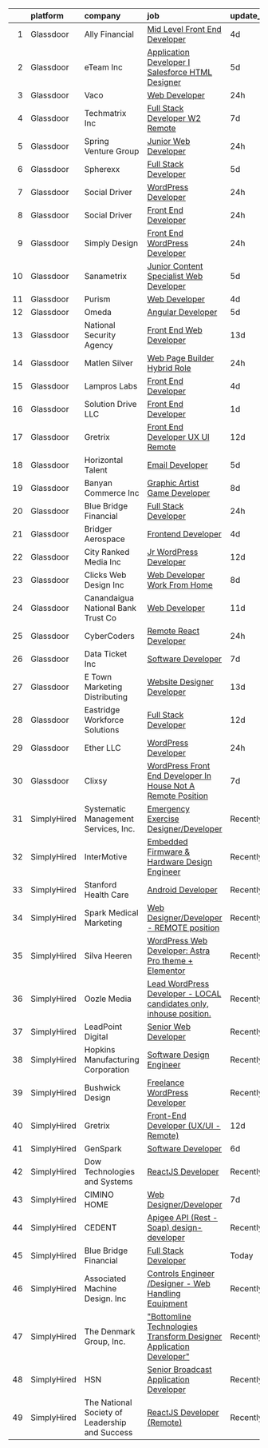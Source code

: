 

|    | platform    | company                                        | job                                                                                                                                                                                                                                                                                                                                                                                                                                                                                                                                                                                                                                                                                                                                                                                                                                                                                                                                                                                                                                                                                                                                                                                                                                                                                                                                                                                                           | update_time   | location             |
|---:|:------------|:-----------------------------------------------|:--------------------------------------------------------------------------------------------------------------------------------------------------------------------------------------------------------------------------------------------------------------------------------------------------------------------------------------------------------------------------------------------------------------------------------------------------------------------------------------------------------------------------------------------------------------------------------------------------------------------------------------------------------------------------------------------------------------------------------------------------------------------------------------------------------------------------------------------------------------------------------------------------------------------------------------------------------------------------------------------------------------------------------------------------------------------------------------------------------------------------------------------------------------------------------------------------------------------------------------------------------------------------------------------------------------------------------------------------------------------------------------------------------------|:--------------|:---------------------|
|  1 | Glassdoor   | Ally Financial                                 | [Mid Level Front End Developer](https://www.glassdoor.com/partner/jobListing.htm?pos=117&ao=1110586&s=58&guid=00000181d24ae88d9e65890d2483f6d6&src=GD_JOB_AD&t=SR&vt=w&cs=1_18fc1bab&cb=1657090534542&jobListingId=1007978051288&cpc=F4EED0218A761C36&jrtk=3-0-1g794lqnvjfmh801-1g794lqobh7hs800-3046dc24d1fbc4cb--6NYlbfkN0DJ5QQ_XkAtnGD7OtNJBPWnMWX0-0yeBIg3SyIy7sPtwbzsSHHn3ObDFBkKUa5OGl-L7zKVTu8RSmfBxxkllQSpR4cUruzNuV-Z_PtM6F972GXdOosDJhAXxpWylZlAfV6rZaBi5L42h0Rct2ygUraQNf5589BgJRxTsRZL-9v_u-cMbbSmDwT6FCcFw-R5OM5Q8fI5H17HLoC2FEyjMqxh5TfSr5thNRhLwEXdBRRRBeTD3sIIsn_tTH9icAzYKLF91d3HizRIXdC4GOkdcyaUwR__pIklRK6ugAtiMlf01HrX8kQ4Q6wa1N5HbyEOlV6uZdogNlBYEdBxBDwr3q8AX7y0vpCWv8Fg11n00FWn129hnnYESsrJouQX2yIVvt88KN7bpPrO_iGOD4GAaTepi8ZIUYLiSar-JgdJI9KRlVVOBVoBM6KZofa2gLcRwiZg6R-toh5ZBm7O-tjmoUTEsuaLUW-dyz9SmMKsqwtf0BIMV_KPm9df4oIxzW_I_OQ%3D)                                                                                                                                                                                                                                                                                                                                                                                                                                                                                                                                             | 4d            | Charlotte, NC        |
|  2 | Glassdoor   | eTeam Inc                                      | [Application Developer I   Salesforce HTML Designer](https://www.glassdoor.com/partner/jobListing.htm?pos=120&ao=1110586&s=58&guid=00000181d24ae88d9e65890d2483f6d6&src=GD_JOB_AD&t=SR&vt=w&ea=1&cs=1_1562ae95&cb=1657090534542&jobListingId=1007974017712&cpc=AC285F3A3ECA6BB0&jrtk=3-0-1g794lqnvjfmh801-1g794lqobh7hs800-0ac519cd029dc8ae--6NYlbfkN0Dtmpfj98iB4C0jJJOWen3Era3IQfJzNZ4PFwBIKpo80E20bU78zJ3qEgsYTK5DSPxObuR75dz-WJmVnb9WruYixw7P13NTYnm-odRDmD-W5TCBgULLuqJiXymZTKGamhamsasMwHGNEWiBu3RzH-lgmjkfMQw_3ifhxbUi9fnjnsgXQvLDGHySnj5wOOCW1TwPT-RigySA8S0813Gkoq1CV2cn_NSIRr5HgFKC8NICXm4zJD0QTBcckx-4LlP4ae6uZHVIg86KQx4pFbrOwP37tOMRFMFoHRdqNIK4v28_jt9r_OUXwAfk8oglGra_2bmq3TSz3KItNxPilM3Ivfn_1DsOWQy0-LeBK_ihfeMI91p0SpAmyi-6iqlTqD-kXIuOyrH5L756Jc89j5px6nhof4ztiD1RB-sMXMDEBccD0nTsSZ6ZRLfBdlp0JrHN8cNUWt-bPoN20RTg1G1xMUADOiCrQ0VtTSaCTSubocPW5U-MpB4JIM4_Vezw63uz2Eh9mPT4gQWwR77fNjFg2EbyV-c4OoQaGqM%3D)                                                                                                                                                                                                                                                                                                                                                                                                                                                                                   | 5d            | Remote               |
|  3 | Glassdoor   | Vaco                                           | [Web Developer](https://www.glassdoor.com/partner/jobListing.htm?pos=119&ao=1110586&s=58&guid=00000181d24ae88d9e65890d2483f6d6&src=GD_JOB_AD&t=SR&vt=w&ea=1&cs=1_8967a345&cb=1657090534542&jobListingId=1007985064176&cpc=654405A9B1E0A9F5&jrtk=3-0-1g794lqnvjfmh801-1g794lqobh7hs800-a818e4feb25bc674--6NYlbfkN0D_sybMACCpf9B-677oK5j6rPldVB6BlrVvFjO_o-GJZbzuF-qh4PxErFUqfUsv_6vKV3Y3eIuD-ANNPUCQqAcwyEnD-dg55Sle6CfkWSTVwe5521gXdDx_zW_REZ-NgDVHpjM7TU7gqadoKS2-a802TA4IBpDuCacCKk9z94Q3MyWGxx5WmO73pTt1ujpu1RmmRH5x-s3XcMVL8Rg14_hTnCfaaeY6gCUxXjWDnFscxP8KGhlvE2Q7Je3q96JZ5p0kG7DQTazutKSXgCd_ZMQP2hOoULco-Qivo0WWbR0h4luTPDlLJX74i5eFc-8ZcWssEPpTJ852jFNuYsI0tynxN-fN-qaN9RqSKf36eiziUZCjGuOp8m0eR1BNpLpepGN1ArprnKaHP6Pr3YQ0OaaIjFue1xSSdaaMjNGByWL54j6elEsHF-aFJYzarjCghbOUlsKAqwE9Ifv-cEJyj5S3rqOeCj8lUgKqyT1dr--ZXQc19-PmKsq_xk-y8ckk3YqCwLZHluuC4Q1kMyXyGvjqI1RrPIgiacXdspL96QA2Bg%3D%3D)                                                                                                                                                                                                                                                                                                                                                                                                                                                                                                          | 24h           | Remote               |
|  4 | Glassdoor   | Techmatrix Inc                                 | [Full Stack Developer  W2  Remote](https://www.glassdoor.com/partner/jobListing.htm?pos=116&ao=1110586&s=58&guid=00000181d24ae88d9e65890d2483f6d6&src=GD_JOB_AD&t=SR&vt=w&ea=1&cs=1_b5c05953&cb=1657090534542&jobListingId=1007968138180&cpc=47CFDC01B3F81FAC&jrtk=3-0-1g794lqnvjfmh801-1g794lqobh7hs800-55735f9ed1d2fe9c--6NYlbfkN0CGFPBiV6BPU3R9Q4bvSgVn3-vD6sh5AeOCgyZgwpVxzqd6xWhPFLYbPwV8xd92GTqLDm5yuuHHPXFgQfkMcFRiFS4sFeWJR5DQi4sc2Nnng4BxgiCDc4xD9K5pcjUMv6MNkuKKVW1p3lD5B1yD9ItdtIrIiL4y8J16VvhQIJ735HUDiOvHiF1HBncoli7Vz8fbnO615FfQFurbZbpiwyd_Pk0Nr15K9k14aHTVYSFlUGj80gLnKLE7uFGPGwqiU76bIAJDnuhZLTpx3-uh0C4jP20yzyR0EgH1ekW_gnje0mpBjBYjfbe4HHvojegfMDbktRm1CFCErh2v0QHhaQRm3b76vSJgcB9Q0Gazap0QPQk30JVZ-yU-kuM8ZESq9Osva3gTR61eFcc7goewb7sGr2o0VOSflHJ8hs3-QVj0lZTabeYsNjFW4zseapIfiJdBF-VD8AkqR6VD_YnH793ru6CHdalTyUIV9fQ8eXzWVd2CH8g3MkYO2ooZb-Ks5Aq7Z_zA1AZIBA%3D%3D)                                                                                                                                                                                                                                                                                                                                                                                                                                                                                                                       | 7d            | Newark, CA           |
|  5 | Glassdoor   | Spring Venture Group                           | [Junior Web Developer](https://www.glassdoor.com/partner/jobListing.htm?pos=109&ao=1110586&s=58&guid=00000181d24ae88d9e65890d2483f6d6&src=GD_JOB_AD&t=SR&vt=w&ea=1&cs=1_45c97ba2&cb=1657090534541&jobListingId=1007985268690&cpc=8795CF9063CD573D&jrtk=3-0-1g794lqnvjfmh801-1g794lqobh7hs800-9a4c40f2bd76b41d--6NYlbfkN0AUV8ckJCZpihDIp9yWL2Ht6_QwQ25bEr4ZP34XnC9KfX8kSgy31A9Cp8T8gUsBqtPVM1xvkDojzQjfd9UW1i8ppIw6oH2EePhe9t9C72VZZla92QAENyMRH4oHcSBRbDhc-0Ak4P0IbUpWRgyFRqDw7w_3AoDdXgZaNPG1GkN09NHmrt7Br0izfegB5VaKwaBoYwyjt5ivA9VB_m_VXraAAmGy5c2nPKIQNXjMaO-ZJh3I12leSWJSEb9jRJQJ9K8UEavViSLdX_rRw8cJ63MmTgn7Z6CMsdJDXM7H-0OV-QjH3bZGQcM5kmSwlnsTPFcApabsT9VreeWROEaOCP5LfgKobeVQJcrBeLSc9Ac-4XS7d13Mq4s_XXUVwMLzlK1MyyRm_0vxW7EOzoycM8OeGzUUmvoYqgpN1I-6UohhYhq9r4DkHey6TbLZV6WYVROIDok_PGLYz0lZ91Ndy1adCb16CdoH8uepyWkMsmi3Pb1vVh8NRkXl)                                                                                                                                                                                                                                                                                                                                                                                                                                                                                                                                                               | 24h           | Remote               |
|  6 | Glassdoor   | Spherexx                                       | [Full Stack Developer](https://www.glassdoor.com/partner/jobListing.htm?pos=110&ao=1110586&s=58&guid=00000181d24ae88d9e65890d2483f6d6&src=GD_JOB_AD&t=SR&vt=w&ea=1&cs=1_47be4687&cb=1657090534541&jobListingId=1007975509026&cpc=8AC01DCC8FF2DC38&jrtk=3-0-1g794lqnvjfmh801-1g794lqobh7hs800-1018924742f45a31--6NYlbfkN0Ar-b2sXLjCP4QY-szYbWhNBx72unLQTg-omuslU3R7RiSpzM09c9Orffht-Gj-hnHQrKUBwEK1IIuyHjQu1dCesvtEB5sUbOXbKW2p4-xiQCf3HbjjGxeviOaDdeE4X25zF-9CysvzoH2AH20jvdcW0Pyo5XyzrTInRJt9IDoe_A2gajnFuc2ifl_X7uZiT8KIzTqpSnemAd1jHCri58b6heamFd8z_pJqGrM31CUe1PAPx1gIo6npJQ0qDOJnFg6XxCYpuR95DS4NBat_qFdOqMF5rLOootlAhUBZpdLYGuxSzt14EH3sEHTTx0w4kuir7ofUlMYWXfpQGjlyp0bqJIFG9R5b3lNpriEDGjNGEdGgwUeDD1emEDL5HvzuAnD5L5P80dv_3yQmUVKsRKRwjrjHd9XBmrjbcm8BlhhrHv6c1fsGqyilp6-lEYgB9pcF8gyMklKWW--U4tdDGfEIxdeAZCICXnDFi3Se8PgpJ2a9_3GkKLKNOOxM2E5fzAhjIwqfds_FRyGEb7d2oXz1zI0FRHZNOJuuW9YBtXwJgyw0SivRCzZQH1CrcLS7ObQSYyTURisM4o3ZHfbFONOcYEqdsTY13yy_a7dtvPuZOedLFddV9d0ZAZJVfcY2a7RPMcleI_ju9o-tvTIr4fEUQ3PEV10bZl9HRj73bUx20qyJU8Kc0nTqwki1wogBGRW-SaFfA_ywVReRSEgxy5kukP9swA3IVitOz7QJ8jDvf8yihPOOpRji5_qTygLycUA%3D)                                                                                                                                                                                                                                                                                 | 5d            | Tulsa, OK            |
|  7 | Glassdoor   | Social Driver                                  | [WordPress Developer](https://www.glassdoor.com/partner/jobListing.htm?pos=127&ao=1136043&s=58&guid=00000181d24ae88d9e65890d2483f6d6&src=GD_JOB_AD&t=SR&vt=w&ea=1&cs=1_73c8560f&cb=1657090534543&jobListingId=1007986179728&jrtk=3-0-1g794lqnvjfmh801-1g794lqobh7hs800-1000ab6a8328cc27-)                                                                                                                                                                                                                                                                                                                                                                                                                                                                                                                                                                                                                                                                                                                                                                                                                                                                                                                                                                                                                                                                                                                     | 24h           | Chicago, IL          |
|  8 | Glassdoor   | Social Driver                                  | [Front End Developer](https://www.glassdoor.com/partner/jobListing.htm?pos=126&ao=1136043&s=58&guid=00000181d24ae88d9e65890d2483f6d6&src=GD_JOB_AD&t=SR&vt=w&ea=1&cs=1_ac1b5c20&cb=1657090534543&jobListingId=1007986179702&jrtk=3-0-1g794lqnvjfmh801-1g794lqobh7hs800-aef14023c3e69c6c-)                                                                                                                                                                                                                                                                                                                                                                                                                                                                                                                                                                                                                                                                                                                                                                                                                                                                                                                                                                                                                                                                                                                     | 24h           | Washington, DC       |
|  9 | Glassdoor   | Simply Design                                  | [Front End WordPress Developer](https://www.glassdoor.com/partner/jobListing.htm?pos=106&ao=1110586&s=58&guid=00000181d24ae88d9e65890d2483f6d6&src=GD_JOB_AD&t=SR&vt=w&ea=1&cs=1_016729d0&cb=1657090534541&jobListingId=1007984773615&cpc=F2E91DB1AE7076E1&jrtk=3-0-1g794lqnvjfmh801-1g794lqobh7hs800-c07b976acfccacdb--6NYlbfkN0C-Mup-Gubq0jiV8rKLAodhj2wRVhJ3GFEu-exgwciS1W83Ampt6HK_vmdV8OLhbhMpsj6RgZsDhibRDm0lRk8906ygfbURNYGclrPpRoALZh7MWhrf5uZNLX9txiFQuTCmDg65lY6eGYaMDe0k57MtR90LOGAQPDYicSxb6W33_IVTv-Xdyyq0P9hfDdmsBrOe-hkS10eIeZiN6QW7iJkLFdQofZGWUzlJjDBsoq6tgtNSsa2-SVCHJ6Bd39AVctPUyuUlbCzyf3XU9Xt_ufX7CeoleaRHt9pDi7p1pJYVNojvgq6pGU7lM-XwffYk8OQEAzB93WO0k39HY33Nt8xyTv1VxEE_r7t__yvt8TfxUls_xOpZs6DahaavXw4BhB4lPL1LULSqvINqFXknJBXaP75uOGS2oN-Cn7xpGobHERgKKWF92o49BqRu7pVKsXWC32sHpm976At6aVLmKl39JRETGLe05CdAfpZr6a0rCLdKDn9uq-Qw-NYKty9ajWAPuyulQaf_nw%3D%3D)                                                                                                                                                                                                                                                                                                                                                                                                                                                                                                                          | 24h           | Los Lunas, NM        |
| 10 | Glassdoor   | Sanametrix                                     | [Junior Content Specialist Web Developer](https://www.glassdoor.com/partner/jobListing.htm?pos=111&ao=1110586&s=58&guid=00000181d24ae88d9e65890d2483f6d6&src=GD_JOB_AD&t=SR&vt=w&ea=1&cs=1_0b144e6e&cb=1657090534541&jobListingId=1007973297537&cpc=32EE424DE2B657EB&jrtk=3-0-1g794lqnvjfmh801-1g794lqobh7hs800-feec02afaefe8624--6NYlbfkN0CyQKdz8_lqdlgY-c-amsQST66Z8QjChsyYA8vzcGklWI54h1yaGRml5nZ8zCgFfjIOgXqhSjZJh-skiC2lxW7_58zFCYC9iOM41XfcBEeYvAm8MLwOfNCGc_AfJgoz_-CfSctcH7JyVepqvnLvBLKN7lNiOXCdOssTUdVoJKo22ca9fUqE-emWbrCvLmsIfInCd7EsaGGvkbgJTrwzCqZQoeKHQz-b0Bm0dSBYZd0XFdbJ1f6pBQzVauDwQAZ1degY8JauI5KzThzzmuiCaqmi_ad0K2LkAu4FgbZ4IyMxsp6yEI7HOzKK-l6wt6ciYfszYLmmoJwu28Fz6H31ZlHqFyYszqCSdrHXk5qrRz_tNFSxMjxlE-ft5fM4tmEQGv5tZZHOLsJ20PY3i4SFvKSd9teoFMmbqSK25bMD1l2JxbRFZ9qJ0ERnH4w-iwKDF2qjN4S_9h9m1ej3206Bz-plF6OTTTRn3Fp0T9xs1DKo3noG7hNyCGRksaA0cbMgJ42pcmD8pBAcUc6zkz9i0t3l3K58Y30U2Ig%3D)                                                                                                                                                                                                                                                                                                                                                                                                                                                                                              | 5d            | Remote               |
| 11 | Glassdoor   | Purism                                         | [Web Developer](https://www.glassdoor.com/partner/jobListing.htm?pos=124&ao=1136043&s=58&guid=00000181d24ae88d9e65890d2483f6d6&src=GD_JOB_AD&t=SR&vt=w&cs=1_36fb5a3f&cb=1657090534542&jobListingId=1007976678459&jrtk=3-0-1g794lqnvjfmh801-1g794lqobh7hs800-daa9d85883253a33-)                                                                                                                                                                                                                                                                                                                                                                                                                                                                                                                                                                                                                                                                                                                                                                                                                                                                                                                                                                                                                                                                                                                                | 4d            | Remote               |
| 12 | Glassdoor   | Omeda                                          | [Angular Developer](https://www.glassdoor.com/partner/jobListing.htm?pos=113&ao=1110586&s=58&guid=00000181d24ae88d9e65890d2483f6d6&src=GD_JOB_AD&t=SR&vt=w&ea=1&cs=1_6c9f3a59&cb=1657090534541&jobListingId=1007973231757&cpc=6BF42D0955AE9A34&jrtk=3-0-1g794lqnvjfmh801-1g794lqobh7hs800-e9868a580109fe26--6NYlbfkN0CsSu19yiEZraDAVLpPmfaiHc06RDwDBRCfsbordlvENtv-ICMqjs5m6ToS7gA9BgH-2chreiHzFiBn5j8j3cqLNp9sdR5RQ2V9-qcqrTi9_WyBmcIcwEIdfxPB7lLCrVMtswULjh1NciEK_dRZLOrsdTsKtdPWe3Tab8qyGVxUI0Z-rdY6823xAmP3qTgNXBydpQPF57c4lTEtbkDkl7rmX3j2aax-TRllNZeHxiPoq0LG-9izyPYfQo_1iwGCVE1s8qodxalcReYoAul8d9V4TM97_1ExJo_N-ShgGIe72TV7FSi5xXmwOqhcJwF_lUT3lRF_PsKpt-i_vJWP1iMAklVuQP0AjFUtbUPibVbWjte-n40wdpBtI-YQxQfS0YzHSJDZKg3yEvMb1Oa9_-BLD9bpMRbnB6pz3iR4snfs1PcKRRCpZrn1eeZkAqSmOutiMA1U0oy2WxxCqt7PAPZtDeonGIL2FkXuqS8SWvnVCl1sUAiE9V0Y)                                                                                                                                                                                                                                                                                                                                                                                                                                                                                                                                                                  | 5d            | Remote               |
| 13 | Glassdoor   | National Security Agency                       | [Front End Web Developer](https://www.glassdoor.com/partner/jobListing.htm?pos=112&ao=1110586&s=58&guid=00000181d24ae88d9e65890d2483f6d6&src=GD_JOB_AD&t=SR&vt=w&cs=1_194dd3bf&cb=1657090534541&jobListingId=1007957279298&cpc=C19BE7EA145E205E&jrtk=3-0-1g794lqnvjfmh801-1g794lqobh7hs800-7043e58df719583b--6NYlbfkN0AC5S5KfpcrE62cRuYLg6qW_HWiPjKHP06qk-AGfbwYtGlr3wcSMURH9oqKq1q2FCfY-DrG8Aq1mWNcuIgXlub4Gzg7YdF0VQylb8Djye0uQJEe6MR1DUIybqRonvXJC4HR2ZuZ1_Xqm01-MXkHzJlQ_YRjbuVLHkd51UrRYPjoNGApJEUlAuRASsfa6FgsgoTRAC7iIWvnxT1v8AkibO1a30AdsR_m7aJauD0AfPAQ_1S-a57-0xgTuVkpnteDOslBlFUphm9Ox-P2C2JhyPpQVLPGRtk-2cT79hwvN-OPXG32DcOY5jMG8SZAa7fS87L5Sm1sO-cy3pOEE1Rumt8gDnmkRMJ5MhBxMPSKg2mBVcyupYrzHC30-Ix7VOJKr7Q1NJZCWPMPw2UC6P_3FVyMStWDc64rbHKsVJiMjwS_TX2Z9eTpFUJSEHfVNVOJjB4OidtdQ1mS59DnTbdpiIYKmC3R_ZHeQAXQdD4iex4gpA%3D%3D)                                                                                                                                                                                                                                                                                                                                                                                                                                                                                                                                                                     | 13d           | Fort Meade, MD       |
| 14 | Glassdoor   | Matlen Silver                                  | [Web Page Builder  Hybrid Role ](https://www.glassdoor.com/partner/jobListing.htm?pos=122&ao=1110586&s=58&guid=00000181d24ae88d9e65890d2483f6d6&src=GD_JOB_AD&t=SR&vt=w&ea=1&cs=1_1d0f346a&cb=1657090534542&jobListingId=1007986449511&cpc=FD1C1DA32C38CFA7&jrtk=3-0-1g794lqnvjfmh801-1g794lqobh7hs800-991527a79d8c19f8--6NYlbfkN0ADTliTSg4K3aDxe8vkHVVj5ml6bx8ND6Ab8oliGx3AtQak9O875La2bFZ7Jqdg5u3vIrAWyZhsUp978sE40fYHXq6sRYknk8Vrd1OWmg4lgaauHlhhunQbxonKx8LN6dcdGhwYMOpqX-fE9eseh5LU_GrZQ01QmWdZw42G9o3K080KaVkLPCwibHvKf0-RHm46CzWRKCzbYQTBAz-o2U_6eYe4_zfJMLrTafbce_40re-HZL820nRlPLecS9PUAC1S5cop6-CmWX4Z2LPoa6_3wJsga5FkWCMeQ7cqqsfkNSQHPi1JJFVEujD-z-hW-NCMbXZMU4QLbtesYRQ56-fhydVCxXHSiQgZDu9Qx6wIPKfnSHTSvzre3IZVmUcQdEW-GJBavnT6Rl8eAUBhC_D6s9C2vhmTZz-TliKtaVxorWXbK11tKmM2vHM8mUYVjgsYxTScpcH2YQTrax9wpbaqPO4__BpPrftG0ONn4xs4xA%3D%3D)                                                                                                                                                                                                                                                                                                                                                                                                                                                                                                                                                         | 24h           | Alpharetta, GA       |
| 15 | Glassdoor   | Lampros Labs                                   | [Front End Developer](https://www.glassdoor.com/partner/jobListing.htm?pos=125&ao=1136043&s=58&guid=00000181d24ae88d9e65890d2483f6d6&src=GD_JOB_AD&t=SR&vt=w&ea=1&cs=1_42eb4cb5&cb=1657090534542&jobListingId=1007976932278&jrtk=3-0-1g794lqnvjfmh801-1g794lqobh7hs800-191576a23392e9fc-)                                                                                                                                                                                                                                                                                                                                                                                                                                                                                                                                                                                                                                                                                                                                                                                                                                                                                                                                                                                                                                                                                                                     | 4d            | Remote               |
| 16 | Glassdoor   | Solution Drive LLC                             | [Front End Developer](https://www.glassdoor.com/partner/jobListing.htm?pos=118&ao=1110586&s=58&guid=00000181d24ae88d9e65890d2483f6d6&src=GD_JOB_AD&t=SR&vt=w&ea=1&cs=1_31c13e59&cb=1657090534542&jobListingId=1007983722392&cpc=32EE424DE2B657EB&jrtk=3-0-1g794lqnvjfmh801-1g794lqobh7hs800-99c361667b377166--6NYlbfkN0DKiiEsOa79CLIbptWbgBVJ69MZcg91Wje_bfKnQpMX0jlbV6r4n1tVrFy0EvCa3aSSORzOnUlWlzM_Bq_KW1IeIekTOW-4GayiB_FYay6wc0mTBtH4ArjWEP6KuKThG0GyRUtSxj5MvRVViTW9nVjNkDud0SCsnfWnIcPveNp4ZyTIm3EwZKtC3X8Efwe8IT6FJmUnx0kAvvSDyaK1_KIAZplKzgrwFGQ1wGnzSuDraciKlkBGElhOd0NcbvUgs6C2R5_WyNiOclYByqN3LSM-rKYLeSvbS6Lj_aZPMO-MxpNeZvULHiMcsHIOfqxApSxlb8fa90AYu4E7PNQ6saxIyQGO4VK8Mj0eIgOEw0Vt7xcjTk_AMSbRnzSaP7Q5Z5nSXA3JPkIo1Nzhpg_t9kCCuGGkSrSzblQw3HmOk4VnTXyJykeDmVUiY_IoZdwd9aNeJg-xXq34CTc3g6lc6gy_P_12HXn4rAAy5PuCY1WnbztqhIn4wwbNxhkdZzRjGRI%3D)                                                                                                                                                                                                                                                                                                                                                                                                                                                                                                                                                  | 1d            | Remote               |
| 17 | Glassdoor   | Gretrix                                        | [Front End Developer  UX UI   Remote ](https://www.glassdoor.com/partner/jobListing.htm?pos=130&ao=1136043&s=58&guid=00000181d24ae88d9e65890d2483f6d6&src=GD_JOB_AD&t=SR&vt=w&ea=1&cs=1_dd1699df&cb=1657090534543&jobListingId=1007960324853&jrtk=3-0-1g794lqnvjfmh801-1g794lqobh7hs800-78c18ce8e2e31c6f-)                                                                                                                                                                                                                                                                                                                                                                                                                                                                                                                                                                                                                                                                                                                                                                                                                                                                                                                                                                                                                                                                                                    | 12d           | Remote               |
| 18 | Glassdoor   | Horizontal Talent                              | [Email Developer](https://www.glassdoor.com/partner/jobListing.htm?pos=108&ao=1110586&s=58&guid=00000181d24ae88d9e65890d2483f6d6&src=GD_JOB_AD&t=SR&vt=w&cs=1_2fbf8b09&cb=1657090534541&jobListingId=1007972439446&cpc=70D6958B2CFB98E6&jrtk=3-0-1g794lqnvjfmh801-1g794lqobh7hs800-8bcd3a433f5275e3--6NYlbfkN0DVLD0NwOQENOe9ZSCJLsOt28qZmO4545ePKxrhyheH8quYXvZ38a0yFLKpQDQrT0zXuiJzZndoXX2II2_og38Lk_OGggvSO9R5cDa1XuaYS8ly2njUPG9dFgDQJr5HUj8vCQSGUF5a6AaxPQDYwFjR-qZvbW5-LdVq1YJdEij0zM3j8i9ORuepGJvcdPyJDSUcQKas1h9ltxylJLzKwtInFYZv92i89ygqXx-ma6Hze1g-LklWj2CSeIxtNIwNMFzZv_AoflDWLDe_I7BBZQf4ySZUmbckrn4zRyuU_zLgSk99G8rXcSAQRBJCryRF1N_6Uw2w3NCFzP9gacZDXH7jAED96TngPwjqXxcdxjs9nbDt4t0tdxMPyFbX5NSNI3wPEKiYW0jiGnYTnhELDs6vJQdOhZOu8TR3ClxD14ALiIwn8lG1zkApY495zmkX9HT38StSAK21ssUBQRq1tmVC0FhWA_z--1bM004devSuRN09xMaFlGF5xSYw3C66Vz2qWl07wmxFtwdsN8JeUE-S1HDZ7PB_uUrV85DHsmCxIECXGwR_JvNQMXBr8368W0CdRpMxB0wAxijWmxz1Carp-20Z8novmuAoPPUEgiATrUd3ASG9zfEGpuJHAvkRWMg3JjX2nTYoJXuGP7rbh4L3e6O8OBddAm10siIBERg-UmPEhRAGlF_SDljmXz4O-77I4h3uFMTfEv8auWPV7Dc6FNtyTpAO-MWS6Ht4fTV5q1OLaEndDDesRGpivn2GLm0nAqxlgBRm-UHJLR_cdzL35hIj3pSCjKvutjjxTJysTUmcd_gzxMuB0RgsXq6omZ4j59p4SOslLKzl5cbem36z_m6RGPhPi_w4KVxS3fwKEeJ3MNOWRxClXMkYzt_6amGe_4Nci0wNVg7DLfvYkHSbr123FVVz3arJ12u3VzEP1D539OEEeBkk68G5OgJhovz5uVGOjSRynW2_Fw4yBcMr)                                                                         | 5d            | Medina, MN           |
| 19 | Glassdoor   | Banyan Commerce Inc                            | [Graphic Artist  Game Developer](https://www.glassdoor.com/partner/jobListing.htm?pos=101&ao=1110586&s=58&guid=00000181d24ae88d9e65890d2483f6d6&src=GD_JOB_AD&t=SR&vt=w&ea=1&cs=1_64effa7c&cb=1657090534540&jobListingId=1007966212509&cpc=33AFB7EF5A21FBC5&jrtk=3-0-1g794lqnvjfmh801-1g794lqobh7hs800-197112c6e9a1d03a--6NYlbfkN0AJ9YajiwAf1_6xm8q8dI6Igxc08os5d78_r09uaRSAcwDDgENtzZlxIlgk5fZjk8b79_cvS0WPZXWA0PDif8QNjHVJWJ1bgmPXMRZRJN5Fx6aA07oco2YrbnfK_Y3t74HhDjPSMiooXeCJjtqQHEKI3sRU6U3ANILjFi8teRAqs0OBy6B1j9HqNJYR5DHVCQ--tCyjbEzoXfGmAfP__If-LQGoO1mL_gMSO4dMEFrosUN9sSVk7V-ZsBg9cbPcAXT-wAFAyI459aEUUsWOaOorj6qEPn3WSIrGNI2HQa5OYTJYnjB_e-cE6yyX8culLW7_i3x3jyXLZh_m9pceE_56lfiw3G8IRbcH17B7q0Rhu4zrT_q-RP-Rsk7ameY2fLQkZVw5g--y_9SculfeJvPPLQdGCIt7cuh_r4h6jOpyojigau--t6GCPGFbfz2m3WzVPlF_ONbOYsS58_zfDmff79ChTDWvvnAEGlEYpidWRdmSw7GbkFVIDifot3oP81z8YkRNprNt3Q%3D%3D)                                                                                                                                                                                                                                                                                                                                                                                                                                                                                                                         | 8d            | Pompano Beach, FL    |
| 20 | Glassdoor   | Blue Bridge Financial                          | [Full Stack Developer](https://www.glassdoor.com/partner/jobListing.htm?pos=107&ao=1110586&s=58&guid=00000181d24ae88d9e65890d2483f6d6&src=GD_JOB_AD&t=SR&vt=w&ea=1&cs=1_26c777fd&cb=1657090534541&jobListingId=1007984817190&cpc=608BEFD8E68346F1&jrtk=3-0-1g794lqnvjfmh801-1g794lqobh7hs800-8ac2f03f0a819855--6NYlbfkN0BSRaD9lfi1M-m-XYa9IC6MRYUjJVM8kj_LyTpm99senwpEhSZO9IL_MADRjGyq_TAt4BilFCDJFOZruggg2sBOC5UnJ1paK8-OVPqsnQ2Jr2NkQDoWbxYsFSHBpfKV4AK-sFhj5zL8Nwk4sMKB1rutU5i5k_xAkW0EvnO9tz7NhmBVJfzsLCYF_SevZsirH8KXl025p-JlQiDKRe5BnKLc5zaEH3ENjoIkMj01qDI90v61uWb9WfeZo9ipiiSIY8ZXpUCu07HZ2SCFVD8-DsNK30wuwY9k1K4ONtzd6-cgU9qfgiDKnL2-czclC8VnTnd8FyurqFEvS6anks1xkSZ-ehWv4dMxb3jxLu6qo-e_Su-_IYxOdfUyzJHxxsdW3AOAcuPxAlPNHdPO8P4z14cQ_p7RKXE84TM3WACvP6BQwui8BPzAg9lrKEHYHfs73cnoPhNzNp35sDQpKe3MbO04DILbciC_cQ8emPXupwWkwUX0qWKYccvEcyjKolH4IZa2jBSbBCN6tg%3D%3D)                                                                                                                                                                                                                                                                                                                                                                                                                                                                                                                                   | 24h           | Reston, VA           |
| 21 | Glassdoor   | Bridger Aerospace                              | [Frontend Developer](https://www.glassdoor.com/partner/jobListing.htm?pos=129&ao=1136043&s=58&guid=00000181d24ae88d9e65890d2483f6d6&src=GD_JOB_AD&t=SR&vt=w&ea=1&cs=1_8dab9bd0&cb=1657090534543&jobListingId=1007977582185&jrtk=3-0-1g794lqnvjfmh801-1g794lqobh7hs800-c1606e15bec00bb0-)                                                                                                                                                                                                                                                                                                                                                                                                                                                                                                                                                                                                                                                                                                                                                                                                                                                                                                                                                                                                                                                                                                                      | 4d            | New York State       |
| 22 | Glassdoor   | City Ranked Media  Inc                         | [Jr  WordPress Developer](https://www.glassdoor.com/partner/jobListing.htm?pos=128&ao=1136043&s=58&guid=00000181d24ae88d9e65890d2483f6d6&src=GD_JOB_AD&t=SR&vt=w&ea=1&cs=1_3c8f6936&cb=1657090534543&jobListingId=1007959533386&jrtk=3-0-1g794lqnvjfmh801-1g794lqobh7hs800-5967e3cf0a0040a7-)                                                                                                                                                                                                                                                                                                                                                                                                                                                                                                                                                                                                                                                                                                                                                                                                                                                                                                                                                                                                                                                                                                                 | 12d           | Vancouver, WA        |
| 23 | Glassdoor   | Clicks Web Design  Inc                         | [Web Developer   Work From Home](https://www.glassdoor.com/partner/jobListing.htm?pos=114&ao=1110586&s=58&guid=00000181d24ae88d9e65890d2483f6d6&src=GD_JOB_AD&t=SR&vt=w&ea=1&cs=1_94f37ebd&cb=1657090534542&jobListingId=1007967182244&cpc=56C4EA4A1A191A49&jrtk=3-0-1g794lqnvjfmh801-1g794lqobh7hs800-c4d376596fb03812--6NYlbfkN0DICSiVkj29aSSvcuB19GTGCYjE_x3LkfUjegmgpAAg2TOktlK1azlwTDLrEenveeb4-xqaFFUpfv3ifuAkoaAVMBL4zdUlZ8Mm00FEGvz2TSEXlW4_EkNMQJX1BG1XlXTh8LRXqmcvFhfXvNRXVdHanNMuNy3yNpd02kWUGBO-H610oOBEsOjGxQ_pFJw9qm0d1pWQYLca1v1WGe-IYmrI9a-zRORMgZU24fE9qTXqoTK0E-lFg5FOAQtbXGd7yhCMIa0xQmVT3RFUYOI5QIQfKdVx7nNv76zxEdUh7QWWwVaA8x--bv521Z7Iho5fNC6N2Pw0W5SRLQ7wjgbXp9RZ42EXkrbbB-KwS0UghGFW7LbbR5PBsscpMKo028T-qnF-rA0D2o6qw84v8QP8yT8SjHooNSUOFrQdzJHvaw84kCGGxQt0fbreU_CnS--nB86Y0lULTmnFlaaCnTBV5Lzm0Ij6Rwiz6ZPbMpztmfVlOVSp4SzCjB-gEvU9cs69fS4%3D)                                                                                                                                                                                                                                                                                                                                                                                                                                                                                                                                       | 8d            | Illinois             |
| 24 | Glassdoor   | Canandaigua National Bank   Trust Co           | [Web Developer](https://www.glassdoor.com/partner/jobListing.htm?pos=115&ao=1110586&s=58&guid=00000181d24ae88d9e65890d2483f6d6&src=GD_JOB_AD&t=SR&vt=w&ea=1&cs=1_e9c963db&cb=1657090534542&jobListingId=1007962509229&cpc=32EE424DE2B657EB&jrtk=3-0-1g794lqnvjfmh801-1g794lqobh7hs800-49f5aa68584717db--6NYlbfkN0DgQJUZe9Ce8Mvrqoz37iAu9i5wq_6Oxx27gmJHwSbX4Uvw8OcJZTjd1mPJOQXtE4GN4I4dUvfFmYcfTqpwn5tmxyvWNGRXPTjkUbTmkvyDVLHut5aMULL_lql6C6v8ASnt4cuf269kH8TpoimPNVNGOTlxntDSapaR1RnFTHY5e5JFnwCEy3n6O-rN4QUo2gbGG6yYJCVHZ2ColXtYYWRsWbh8MMmiOcZ3y-S17uSEnDUvVqu2TjJ502NL7sw30yY-IDckPqsT9fDCxKpRiMpX_MBSeAlPx5sKkHFkMgHcOpBfWWgOkAuwN8JHcVr0N5XIzc7EZVKoSYTyExvZJkIcF1unVIPN8yY07Swnr5HU1vToRs2cWm9ettL4pxcR_GkEmCCZXnt72pwkFJDB_VoVolsa87hZR7XNaBVxctfoUm2woJotzclq248grAICCK1B9bNI3QTHDc9kngnnRQHzAMo59w4qSdR0lysmTLglqElEWylvwAY2HPJ55LG6MC1rE6vTelUHlf923GvUwk-24LdJCoXriEA5rR6BsLOzE9_EFRw0_p_JmhYOtQ7I0QyMzXTBucukD4Dq_OrZ33c0eicobch655mSK6ufJEYRcTI6kRzd9uQ_EdNK5gM0EoxA7AqiJzy556dCJDDDrO5E0_goY3yQG5ahcQMachgcfLXvGMoPUaseMbiJEMS80Vo%3D)                                                                                                                                                                                                                                                                                                                                                        | 11d           | Pittsford, NY        |
| 25 | Glassdoor   | CyberCoders                                    | [Remote React Developer](https://www.glassdoor.com/partner/jobListing.htm?pos=121&ao=1110586&s=58&guid=00000181d24ae88d9e65890d2483f6d6&src=GD_JOB_AD&t=SR&vt=w&ea=1&cs=1_da7fc51a&cb=1657090534542&jobListingId=1007985384980&cpc=FA84DF7EA1EC2398&jrtk=3-0-1g794lqnvjfmh801-1g794lqobh7hs800-22d2a34ae3208592--6NYlbfkN0CpFJQzrgRR8WqXWK1qKKEqALWJw739KlKqr2H-MSI4eoBlI4EFrmor2FYZMP3muM3nsBG02Gh-cac8UeWOUcelCNBTeHlFh6e1OBIKda9VY1QEPC92dVgL6mqy0v9p0TjETraFjWx1rytXXkfy8-kzdIcY84yGyQ1EU5Tivv51x7pyd_8C7BXEa_DJ_-qwWpKXHvpEXJTC_fOysYpb2XNabJq9Q_IUP_BlCZl3jPCcMTdy6CssnnWCE9aKYUKrhU4diA-gNQ7Vu8bHA-120_KOH3VOh6_8zXi6YDTwS5Eg_szVT63z_LFmSgRFFKUexWIjM9uRfN2PZIQOLBNvjUfPmDOSUzDe3iSWlXZdpxF_o8MkcCtRiOHRP0hM58QLMlgkgIz2npmUkMdtMuetxtWY6LRhMkMuvFrqRJXHjxNnNxcrDE6ZEK4TZXgi2VXpy6gt_l7mHXpLt8QG4gfuYshrktkI7thli_E6u_x5Lvok_ud_tm_fol-tffwIF1huC93ydvI2PVKb9064ErTutr4N4MvsFdIuFxX1BP0Br6EQtZMf0GyF_kULiGnaVyvu1ru6VeheM64Cwcg38oUDA1uxeNV5vkZvWTOOdycEZ830LExFEbTLGPVQBY0wGDonlHrnt9i_f7gX4m6rr2nFPFFBYN_LRBhGnKVXRIdTvxcZusd8RStewYpu2usE6IVOWCw75e4MlAkGDFfG8MpykExI-zwi-k5UgttO9lMmuLfTDj1FGmI0LVCG7cs8rPNs0kGjdPu5txe1fiI-ATWKXTxLR8P7MyU0tpwc7H-Rvku8lCiaZLJprHYevtjA8ePp4rJfrIn7qMrlSpWeJNRQ4S8hD7Xa3FBGsrKcJq4sktek-_RfpxjKgnm6NLw-yIEK5HOMKM54ObZVhFgSGyxOXjWVA4THHYWciPSaPVWiW_fgM1mDASG69ADW5GPOyZa0vyZHvvvO0WG_lOqBayvt86iQcHVm8t9Cvz59jEN7yPLgJNmBO7HjYEnHaaTkCA-6p6LDar4LpI1NdA%3D%3D) | 24h           | Burlington, VT       |
| 26 | Glassdoor   | Data Ticket  Inc                               | [Software Developer](https://www.glassdoor.com/partner/jobListing.htm?pos=104&ao=1110586&s=58&guid=00000181d24ae88d9e65890d2483f6d6&src=GD_JOB_AD&t=SR&vt=w&ea=1&cs=1_f68bbe82&cb=1657090534540&jobListingId=1007968835684&cpc=01C0F35AFA5AA31B&jrtk=3-0-1g794lqnvjfmh801-1g794lqobh7hs800-02fe57426ee8d56a--6NYlbfkN0CvahHJL5dpwIe5nlYo2UZJB8CTXAEl9vJAxrd3EfdRQUiXPXWjnUXG--XPLPK3N2GNjiaCkV06kqH5IKEIa58gWmI_EtPgX996UhZkDJ7Io-MwJh0srN4-MxVrdMHDVla8I5z_ZAVvaX_wGku9ij3JfylseWI22uOcM8GyXoWQ4r0qgLqLO_PzxhHZBQVXUeAl78DDi7UBOgwAYLiqF2MFFW7S2yMwVhZlXXFlEt1NR58RqYyouXa75bwV4S0413vnZgsqGEYsarh31QyX1Xe914NV3V64Tfzi8cLd_Lm954CHBhyGBQwDPVEa3fVR0MxjzH8gYAc8EbsaXqIMbP2P8_tgFe8kAbjI_C64Qh40BD8_Ly-vcA_0bnuN1h-ywSJzYgHNGg4yc4N9l3lqEe5Vn1rdc0eKlByx8qsaWQOMMdAE53ic12IhZG7241we2ocPe7f5v7n9ROSYHVehfTRzxgv1wkg0eEyF6Vnsu1C_-5n8HTenIjecelpdLGdIAfQ%3D)                                                                                                                                                                                                                                                                                                                                                                                                                                                                                                                                                   | 7d            | Irvine, CA           |
| 27 | Glassdoor   | E Town Marketing   Distributing                | [Website Designer Developer](https://www.glassdoor.com/partner/jobListing.htm?pos=102&ao=1110586&s=58&guid=00000181d24ae88d9e65890d2483f6d6&src=GD_JOB_AD&t=SR&vt=w&ea=1&cs=1_33dcac3a&cb=1657090534540&jobListingId=1007957283512&cpc=88FE657033F128A5&jrtk=3-0-1g794lqnvjfmh801-1g794lqobh7hs800-4bbd83eb6e4fb58f--6NYlbfkN0DTBwQIIqOZriTQlyDC3H4r-aRFxwE0g-8xC_c1L20femK_v-xx8idUgDFaEkHZGGPo64Ec01lRNvcrWg9vUMzq8DQF090pDZrfXfpS15vhYnHpE5LiOgmUKLylryTgIoKhYh1Es_DSxvBax7J2h7NVROQAsGMShl2nChjPofwzXbZSdR33PonxtWbvuTfAksYBGoV5affigBH-5IaCrti4CvTxpusVGMMw-pY9XJpxY0-VjOtc_mtOBYFNHW1VY0QmVNvYrJiJMq0KeDV0RIPPJvBRuXFFbiE6UQxaWVfi3OzRVeBTp-6geXBQQ-tlVhTkaxQ0Ym49VsgQSuk2T5dW9jAzEy1c8FgpZ5ystFpYVcMRRF_RTPkuQoilgmcyIDAQGxSheqLySNHeLBtKd4UUOhS5f3IJFtQdSwdAGxKD9awYOxxlAMfIpEJ1CTPF0u89yq4JRV9eDGxAHKWXCh1WMe5MsVDLsjQ6qgniR06vfBZZzZ2fzPsp9R1emUKIz__kJsWD50pWzw%3D%3D)                                                                                                                                                                                                                                                                                                                                                                                                                                                                                                                             | 13d           | Elizabethtown, KY    |
| 28 | Glassdoor   | Eastridge Workforce Solutions                  | [Full Stack Developer](https://www.glassdoor.com/partner/jobListing.htm?pos=123&ao=1110586&s=58&guid=00000181d24ae88d9e65890d2483f6d6&src=GD_JOB_AD&t=SR&vt=w&ea=1&cs=1_891955f0&cb=1657090534542&jobListingId=1007959578351&cpc=AC285F3A3ECA6BB0&jrtk=3-0-1g794lqnvjfmh801-1g794lqobh7hs800-b219f470d7785075--6NYlbfkN0DybkRSn_Q7CT62GnFN88VmimyaY7jaahKWndbXBXLMBbHMz5el8CBY0eGB8qz1XOYKzt0UaieJUvn_A5UV-ZNIUAsUuO172jdoh2lvhiezFN8fH-toruJGW0uWNXSviQaVhg79NdEThS_10tM0rCHH78WdqzKeoHN_124EN0h8yxMhd22lEGFwu7iHtGukyrs9u2-mE_R95UecVeA3j9wdBcJusZBJLEzOlwH6G2FvdWDe4k626wVoUqUG7IY1M3Ki6AoLSQWLzdkKXZuZoL768CtrSq2cZTXtQ9N8OYzx7ho8Ap4e9FKgxS4rj7meLFhknu4u7b8eN4Tb0kztfzjZ4gWCR-ZRnW9zXsyO696h7ADjtDx78xTNtkdshk9LLTO0urXpYxGq8OG88TgmHgLaab9heF7O2q-bPuak1viUmh9bETt8wh4yFrf89PMWcSochcohGWsYB60JoNvjEqRLRTnEg3FeBwBxpPHFA-BfXvDTdbaAgBH9Ab1OQvzQXYTY63J3VoQAboWZuOgVAInwvXGAv6GgCrwUbPYhmJAW9V3jXWpcaXTtiiiu7X_Dycs%3D)                                                                                                                                                                                                                                                                                                                                                                                                                                                                                 | 12d           | Newark, CA           |
| 29 | Glassdoor   | Ether  LLC                                     | [WordPress Developer](https://www.glassdoor.com/partner/jobListing.htm?pos=105&ao=1110586&s=58&guid=00000181d24ae88d9e65890d2483f6d6&src=GD_JOB_AD&t=SR&vt=w&ea=1&cs=1_c0e782cb&cb=1657090534540&jobListingId=1007985392202&cpc=6EF74AC2F94C1840&jrtk=3-0-1g794lqnvjfmh801-1g794lqobh7hs800-2448e836b8cd981e--6NYlbfkN0Cp_WSJKd_Pz82imZmURPbhd3kYBsiZi4lpMLOH6vOlLCN-9PvZBA8RQZBPVMyO0ku3eMNIGqg3F6DQUYnPf2rPNE3fG69VQW6YIZ2VmqiA8wAQSA_7deG_4L_5rZNfTkMuQdtgPnoIJ0LN8hnP37gMib22qIUPasO56XFFk-e3CrDcLI0b3LWd5Sq4558fsQYggE5DpSl2RFQuyOlQL8ILK6zhRh1XXQFTf6fsxRGcGOlVkoWg4Us9Hs4GLS81BRCsWDezABcbYc0pQVvRg7yH4zzOcmmyr5rkpEcME4_j7cOEx6ULcwuUk77fsR4UJoB3LTnr7cf6-yltNb2n0bbm1Qepbjfe4C-WZj6JmPXMLtjClBlkC1kHLxe16lpBau5BI1-T-ykT9R7v5TbfXZUxZkkEoH3K77dEEEP0vMxesITGIdus6saBieHKIeKJIKqz198RH-o27Ik_bvUmeys0BozCpxzo7ylSL8sh8y-8J3K7Ne3XN6I3tgjb90kXAuKbgJnlkzyhtA%3D%3D)                                                                                                                                                                                                                                                                                                                                                                                                                                                                                                                                    | 24h           | Hoboken, NJ          |
| 30 | Glassdoor   | Clixsy                                         | [WordPress Front End Developer  In House   Not A Remote Position ](https://www.glassdoor.com/partner/jobListing.htm?pos=103&ao=1110586&s=58&guid=00000181d24ae88d9e65890d2483f6d6&src=GD_JOB_AD&t=SR&vt=w&ea=1&cs=1_1e2ba6c8&cb=1657090534540&jobListingId=1007969147593&cpc=C5C93DE40C8A001B&jrtk=3-0-1g794lqnvjfmh801-1g794lqobh7hs800-2f8a33914af648e8--6NYlbfkN0Bo_CM2a8GgFIiw_-9fb5ug3xmG_MFCzpxBl7ntROtVZZwkxXllnYUBvwiTC9N6pQ7R-3N1x4mYZuJLHwc5KGLGCEtfWavSkbwuuZclAYKOd1Jlvune4KwnNd_ZsZHQkjKyWRxP539IQ11Wa0xBxUm3fpoZjhz7Lj9kNRZV8gvcQaeznYQ10dBe1XX5wbTfh1nlkAycctVWTsIi35_Ei7bhNcOR-3uhWq7095zu-9VFD7elFE72HR2QOc3qRQ47u-2iyIpgvfM8udfXN_2bqztwGeyf95JYrFD1bZxzgzp-GS8aRWP15NQVVxdcQNcRQZNr64rTx1ls2mtDOMfzXxX92krruwsghkDm9IYZfcNKi8cmKxB0j98HZxp_B61RMVXywr-ylSZlI2XbbcPTV0eW9lvJ5muN3ZDOODclheKPsHVIImMOaHgBcEDUNMMVaxoytLUh3y16ufAiM-DqOKcv5FtMzxjsqWK5xjdYQzVJIiVJwGfmSJmuXpjhTV-7NqFLMTldtb_MHqlNjkHl7QkJC3XLnJcLRKbfn2BClbdgDQ%3D%3D)                                                                                                                                                                                                                                                                                                                                                                                                                                                       | 7d            | Kaysville, UT        |
| 31 | SimplyHired | Systematic Management Services, Inc.           | [Emergency Exercise Designer/Developer](https://www.simplyhired.com/job/K67Q598TGt6apYi50JKCrunnHOEkdFTM_OXtSucrngj-Oxxr_9INgQ?q=design+developer)                                                                                                                                                                                                                                                                                                                                                                                                                                                                                                                                                                                                                                                                                                                                                                                                                                                                                                                                                                                                                                                                                                                                                                                                                                                            | Recently      | Washington, DC       |
| 32 | SimplyHired | InterMotive                                    | [Embedded Firmware & Hardware Design Engineer](https://www.simplyhired.com/job/Ic8ne0zvFNR813Hh3rBYtOMSw-uME6WDqQTIT9h4Q4h2LZjRe2LSLQ?q=design+developer)                                                                                                                                                                                                                                                                                                                                                                                                                                                                                                                                                                                                                                                                                                                                                                                                                                                                                                                                                                                                                                                                                                                                                                                                                                                     | Recently      | Auburn, CA           |
| 33 | SimplyHired | Stanford Health Care                           | [Android Developer](https://www.simplyhired.com/job/bixntMy0ujDioU4BjtZEEvVL_r_XDW95SQ5woSmxcbcU1YTvBsekZQ?q=design+developer)                                                                                                                                                                                                                                                                                                                                                                                                                                                                                                                                                                                                                                                                                                                                                                                                                                                                                                                                                                                                                                                                                                                                                                                                                                                                                | Recently      | Palo Alto, CA        |
| 34 | SimplyHired | Spark Medical Marketing                        | [Web Designer/Developer - REMOTE position](https://www.simplyhired.com/job/GuliR0XO_NeAtyAKDg4CEZHB3ggiKGO7WGmamSrwcPxu6vDt4drqVA?q=design+developer)                                                                                                                                                                                                                                                                                                                                                                                                                                                                                                                                                                                                                                                                                                                                                                                                                                                                                                                                                                                                                                                                                                                                                                                                                                                         | Recently      | Remote               |
| 35 | SimplyHired | Silva Heeren                                   | [WordPress Web Developer: Astra Pro theme + Elementor](https://www.simplyhired.com/job/-54OAIyMvOxAVh4E3qIBmQEEuSiaP7E8B6MRrXbBf3CnCadYUWcayg?q=design+developer)                                                                                                                                                                                                                                                                                                                                                                                                                                                                                                                                                                                                                                                                                                                                                                                                                                                                                                                                                                                                                                                                                                                                                                                                                                             | Recently      | Remote               |
| 36 | SimplyHired | Oozle Media                                    | [Lead WordPress Developer - LOCAL candidates only, inhouse position.](https://www.simplyhired.com/job/05KLZfW7xE3Unl5oFfmbjeFnLkUq7yOgRhIo5kNl8npEOhTsBGec_A?q=design+developer)                                                                                                                                                                                                                                                                                                                                                                                                                                                                                                                                                                                                                                                                                                                                                                                                                                                                                                                                                                                                                                                                                                                                                                                                                              | Recently      | South Jordan, UT     |
| 37 | SimplyHired | LeadPoint Digital                              | [Senior Web Developer](https://www.simplyhired.com/job/Mi85Gl6DIIDJCEurYNwB-gguD-os8N3TtUUvWJFzmCs900KS7LSX5w?q=design+developer)                                                                                                                                                                                                                                                                                                                                                                                                                                                                                                                                                                                                                                                                                                                                                                                                                                                                                                                                                                                                                                                                                                                                                                                                                                                                             | Recently      | Roanoke, VA          |
| 38 | SimplyHired | Hopkins Manufacturing Corporation              | [Software Design Engineer](https://www.simplyhired.com/job/qY8slYaw9wD2ocnPC4HaJoxOS535kfd1g9te5vVup0OD4IWDFxIROg?q=design+developer)                                                                                                                                                                                                                                                                                                                                                                                                                                                                                                                                                                                                                                                                                                                                                                                                                                                                                                                                                                                                                                                                                                                                                                                                                                                                         | Recently      | Emporia, KS          |
| 39 | SimplyHired | Bushwick Design                                | [Freelance WordPress Developer](https://www.simplyhired.com/job/cT9tazAs1RJDKybQmBhxG0cez39wk9YtXMULvuD1Jh9iVS3-uLQ0sA?q=design+developer)                                                                                                                                                                                                                                                                                                                                                                                                                                                                                                                                                                                                                                                                                                                                                                                                                                                                                                                                                                                                                                                                                                                                                                                                                                                                    | Recently      | Remote               |
| 40 | SimplyHired | Gretrix                                        | [Front-End Developer (UX/UI - Remote)](https://www.simplyhired.com/job/tOJF9dnMHIiJN0v0lfSl-gafLemzIjKdnvYlFwrViTB--V0L5IjJ8A?q=design+developer)                                                                                                                                                                                                                                                                                                                                                                                                                                                                                                                                                                                                                                                                                                                                                                                                                                                                                                                                                                                                                                                                                                                                                                                                                                                             | 12d           | Remote               |
| 41 | SimplyHired | GenSpark                                       | [Software Developer](https://www.simplyhired.com/job/t-BVWUf2vT7MMDQ3WvKQNaiT8m3kun0smTv3VT9FObtrkN2LtBs-Zw?q=design+developer)                                                                                                                                                                                                                                                                                                                                                                                                                                                                                                                                                                                                                                                                                                                                                                                                                                                                                                                                                                                                                                                                                                                                                                                                                                                                               | 6d            | California, MD       |
| 42 | SimplyHired | Dow Technologies and Systems                   | [ReactJS Developer](https://www.simplyhired.com/job/O8f552BWqvqlxMB7A2C7kcuL6uARFzFLZECdwZZ1UxkLX5drtBQ9yg?q=design+developer)                                                                                                                                                                                                                                                                                                                                                                                                                                                                                                                                                                                                                                                                                                                                                                                                                                                                                                                                                                                                                                                                                                                                                                                                                                                                                | Recently      | United States        |
| 43 | SimplyHired | CIMINO HOME                                    | [Web Designer/Developer](https://www.simplyhired.com/job/rs9ntpSDY3waHgdxfe8xMNomoEnjqmcFWQ-EHTda3HujS1i2Nk0GKw?q=design+developer)                                                                                                                                                                                                                                                                                                                                                                                                                                                                                                                                                                                                                                                                                                                                                                                                                                                                                                                                                                                                                                                                                                                                                                                                                                                                           | 7d            | Remote               |
| 44 | SimplyHired | CEDENT                                         | [Apigee API (Rest -Soap) design-developer](https://www.simplyhired.com/job/1PlP0mnGhX7nQ5caSk6HsDRM6r_uN7sBZA4iNy6keeMAy3S55AWhkA?q=design+developer)                                                                                                                                                                                                                                                                                                                                                                                                                                                                                                                                                                                                                                                                                                                                                                                                                                                                                                                                                                                                                                                                                                                                                                                                                                                         | Recently      | Phoenix, AZ          |
| 45 | SimplyHired | Blue Bridge Financial                          | [Full Stack Developer](https://www.simplyhired.com/job/u01ClWB7chJH1xQcKlXXQlHtuvZ1SekuQfxu7kv7ooVM7vAKyXIeqQ?q=design+developer)                                                                                                                                                                                                                                                                                                                                                                                                                                                                                                                                                                                                                                                                                                                                                                                                                                                                                                                                                                                                                                                                                                                                                                                                                                                                             | Today         | Reston, VA           |
| 46 | SimplyHired | Associated Machine Design. Inc                 | [Controls Engineer /Designer - Web Handling Equipment](https://www.simplyhired.com/job/iK0kyM3IlVtiPO41wje1x2-evlu3rt5ztJr6E_2pjcvfffQPX3zl5g?q=design+developer)                                                                                                                                                                                                                                                                                                                                                                                                                                                                                                                                                                                                                                                                                                                                                                                                                                                                                                                                                                                                                                                                                                                                                                                                                                             | Recently      | Green Bay, WI        |
| 47 | SimplyHired | The Denmark Group, Inc.                        | ["Bottomline Technologies Transform Designer Application Developer"](https://www.simplyhired.com/job/S2On4lyTfoQDgOdjNBvuzGIorFXFfDsIA8CgGcAzzPvENwCI7br0dg?q=design+developer)                                                                                                                                                                                                                                                                                                                                                                                                                                                                                                                                                                                                                                                                                                                                                                                                                                                                                                                                                                                                                                                                                                                                                                                                                               | Recently      | Remote               |
| 48 | SimplyHired | HSN                                            | [Senior Broadcast Application Developer](https://www.simplyhired.com/job/l5Iont4S6BsiyCZ7wcL0mjV7SCryH52Fi524bwGJ3Wwd1j8D_8Om8Q?q=design+developer)                                                                                                                                                                                                                                                                                                                                                                                                                                                                                                                                                                                                                                                                                                                                                                                                                                                                                                                                                                                                                                                                                                                                                                                                                                                           | Recently      | Saint Petersburg, FL |
| 49 | SimplyHired | The National Society of Leadership and Success | [ReactJS Developer (Remote)](https://www.simplyhired.com/job/VVdD8FAdKgp6_paAbNzHGayj4JTf6wbif-wqfRKSx4DNnHw-wkbKKw?q=design+developer)                                                                                                                                                                                                                                                                                                                                                                                                                                                                                                                                                                                                                                                                                                                                                                                                                                                                                                                                                                                                                                                                                                                                                                                                                                                                       | Recently      | Miami, FL            |